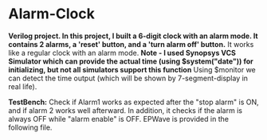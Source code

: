 # Alarm-Clock
**Verilog project. In this project, I built a 6-digit clock with an alarm mode. It contains 2 alarms, a 'reset' button, and a 'turn alarm off' button.**
It works like a regular clock with an alarm mode. **Note - I used Synopsys VCS Simulator which can provide the actual time (using $system("date")) for initializing, but not all simulators support this function**
Using $monitor we can detect the time output (which will be shown by 7-segment-display in real life).

**TestBench:**
Check if Alarm1 works as expected after the "stop alarm" is ON, and if alarm 2 works well afterward. 
In addition, it checks if the alarm is always OFF while "alarm enable" is OFF. 
EPWave is provided in the following file.
